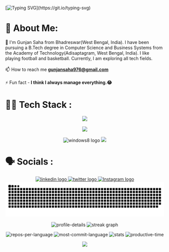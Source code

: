 [![Typing SVG](https://readme-typing-svg.demolab.com?font=Fira+Code&size=30&pause=1000&color=F7D229&center=true&random=false&width=435&lines=Hi%2C+I'm+Gunjan+Saha.)](https://git.io/typing-svg)





# 💫 About Me:
 🌱 I'm Gunjan Saha from Bhadreswar(West Bengal, India). I have been pursuing a B.Tech degree in Computer Science and Business Systems from the Academy of Technology(Adisaptagram, West Bengal, India). I like playing football and basketball. Currently, I am exploring all tech fields.<br><br>📫 How to reach me **gunjansaha976@gmail.com**<br><br> ⚡ Fun fact - **I think I always manage everything.😂** 





# 👨‍💻 Tech Stack :
<p align="center">
  <a href="https://skillicons.dev">
    <img src="https://skillicons.dev/icons?i=js,html,css,java" />
  </a>
</p>

<p align="center">
  <a href="https://skillicons.dev">
    <img src="https://skillicons.dev/icons?i=vscode,github,figma,git" />
  </a>
</p>
<div align="center">
<img src="https://cdn.jsdelivr.net/gh/devicons/devicon/icons/windows8/windows8-original.svg" height="50" width="60" alt="windows8 logo"/>
 <a href= https://www.apple.com/in/macos> <img width ='40px' src ='https://img.icons8.com/ios-glyphs/144/000000/mac-client.png'> </a>
</div>






<h1 align="left"> 🗣 Socials : </h1>

<div align="center">
  <a href="https://www.linkedin.com/in/gunjansaha55/">
    <img src="https://img.shields.io/static/v1?message=LinkedIn&logo=linkedin&label=&color=0077B5&logoColor=white&labelColor=&style=for-the-badge" height="40" alt="linkedin logo"/>
      </a>

  <a href="https://twitter.com/gunjansaha55">
    <img src="https://img.shields.io/static/v1?message=Twitter&logo=twitter&label=&color=1DA1F2&logoColor=white&labelColor=&style=for-the-badge" height="40" alt="twitter logo"  />
  </a>
  
  <a href="https://www.instagram.com/gunjansaha55/">
    <img src="https://img.shields.io/static/v1?message=Instagram&logo=Instagram&label=&color=0077B5&logoColor=white&labelColor=&style=for-the-badge" height="40" alt="Instagram logo"/>
  </a>
  

  

  
  </div>








<picture>
  <source
    media="(prefers-color-scheme: dark)"
    srcset="https://raw.githubusercontent.com/platane/snk/output/github-contribution-grid-snake-dark.svg"
  />
  <source
    media="(prefers-color-scheme: light)"
    srcset="https://raw.githubusercontent.com/platane/snk/output/github-contribution-grid-snake.svg"
  />
  <img
    alt="github contribution grid snake animation"
    src="https://raw.githubusercontent.com/platane/snk/output/github-contribution-grid-snake.svg"
  />
</picture>

<div align="center">

![profile-details](http://github-profile-summary-cards.vercel.app/api/cards/profile-details?username=gunjansaha55&theme=highcontrast)
<img src="https://streak-stats.demolab.com?user=gunjansaha55&locale=en&mode=weekly&theme=vision-friendly-dark&hide_border=true&border_radius=10&date_format=j M[ Y]&order=3" height="180" alt="streak graph" /> <br>

![repos-per-language](http://github-profile-summary-cards.vercel.app/api/cards/repos-per-language?username=gunjansaha55&theme=highcontrast)
![most-commit-language](http://github-profile-summary-cards.vercel.app/api/cards/most-commit-language?username=gunjansaha55&theme=highcontrast)
![stats](http://github-profile-summary-cards.vercel.app/api/cards/stats?username=gunjansaha55&theme=highcontrast)
![productive-time](http://github-profile-summary-cards.vercel.app/api/cards/productive-time?username=gunjansaha55&theme=highcontrast&utcOffset=8)

![](https://github-profile-trophy.vercel.app/?username=gunjansaha55&theme=onestar&no-frame=true&no-bg=false&margin-w=4)

</div>
